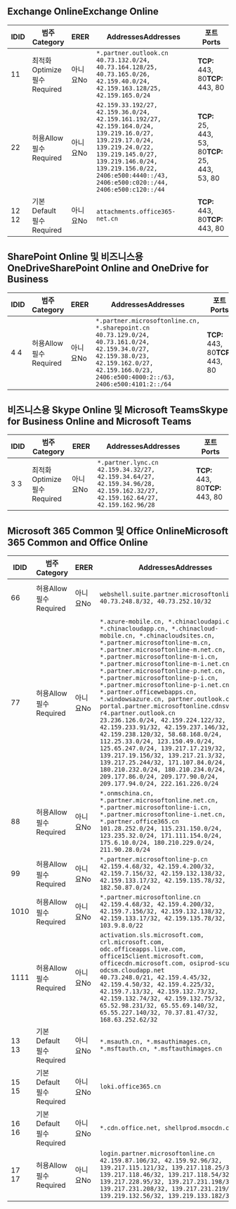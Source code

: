 <!--THIS FILE IS AUTOMATICALLY GENERATED. MANUAL CHANGES WILL BE OVERWRITTEN.-->
<!--Please contact the Office 365 Endpoints team with any questions.-->
<!--China endpoints version 2020082800-->
<!--File generated 2020-10-06 08:00:21.6106-->

## <a name="exchange-online"></a><span data-ttu-id="c2876-101">Exchange Online</span><span class="sxs-lookup"><span data-stu-id="c2876-101">Exchange Online</span></span>

<span data-ttu-id="c2876-102">ID</span><span class="sxs-lookup"><span data-stu-id="c2876-102">ID</span></span> | <span data-ttu-id="c2876-103">범주</span><span class="sxs-lookup"><span data-stu-id="c2876-103">Category</span></span> | <span data-ttu-id="c2876-104">ER</span><span class="sxs-lookup"><span data-stu-id="c2876-104">ER</span></span> | <span data-ttu-id="c2876-105">Addresses</span><span class="sxs-lookup"><span data-stu-id="c2876-105">Addresses</span></span> | <span data-ttu-id="c2876-106">포트</span><span class="sxs-lookup"><span data-stu-id="c2876-106">Ports</span></span>
-- | -------------------- | -- | ---------------------------------------------------------------------------------------------------------------------------------------------------------------------------------------------------------------------------------------------- | ------------------------
<span data-ttu-id="c2876-107">1</span><span class="sxs-lookup"><span data-stu-id="c2876-107">1</span></span> | <span data-ttu-id="c2876-108">최적화</span><span class="sxs-lookup"><span data-stu-id="c2876-108">Optimize</span></span><BR><span data-ttu-id="c2876-109">필수</span><span class="sxs-lookup"><span data-stu-id="c2876-109">Required</span></span> | <span data-ttu-id="c2876-110">아니요</span><span class="sxs-lookup"><span data-stu-id="c2876-110">No</span></span> | `*.partner.outlook.cn`<BR>`40.73.132.0/24, 40.73.164.128/25, 40.73.165.0/26, 42.159.40.0/24, 42.159.163.128/25, 42.159.165.0/24` | <span data-ttu-id="c2876-111">**TCP:** 443, 80</span><span class="sxs-lookup"><span data-stu-id="c2876-111">**TCP:** 443, 80</span></span>
<span data-ttu-id="c2876-112">2</span><span class="sxs-lookup"><span data-stu-id="c2876-112">2</span></span> | <span data-ttu-id="c2876-113">허용</span><span class="sxs-lookup"><span data-stu-id="c2876-113">Allow</span></span><BR><span data-ttu-id="c2876-114">필수</span><span class="sxs-lookup"><span data-stu-id="c2876-114">Required</span></span> | <span data-ttu-id="c2876-115">아니요</span><span class="sxs-lookup"><span data-stu-id="c2876-115">No</span></span> | `42.159.33.192/27, 42.159.36.0/24, 42.159.161.192/27, 42.159.164.0/24, 139.219.16.0/27, 139.219.17.0/24, 139.219.24.0/22, 139.219.145.0/27, 139.219.146.0/24, 139.219.156.0/22, 2406:e500:4440::/43, 2406:e500:c020::/44, 2406:e500:c120::/44` | <span data-ttu-id="c2876-116">**TCP:** 25, 443, 53, 80</span><span class="sxs-lookup"><span data-stu-id="c2876-116">**TCP:** 25, 443, 53, 80</span></span>
<span data-ttu-id="c2876-117">12 </span><span class="sxs-lookup"><span data-stu-id="c2876-117">12</span></span> | <span data-ttu-id="c2876-118">기본</span><span class="sxs-lookup"><span data-stu-id="c2876-118">Default</span></span><BR><span data-ttu-id="c2876-119">필수</span><span class="sxs-lookup"><span data-stu-id="c2876-119">Required</span></span> | <span data-ttu-id="c2876-120">아니요</span><span class="sxs-lookup"><span data-stu-id="c2876-120">No</span></span> | `attachments.office365-net.cn` | <span data-ttu-id="c2876-121">**TCP:** 443, 80</span><span class="sxs-lookup"><span data-stu-id="c2876-121">**TCP:** 443, 80</span></span>

## <a name="sharepoint-online-and-onedrive-for-business"></a><span data-ttu-id="c2876-122">SharePoint Online 및 비즈니스용 OneDrive</span><span class="sxs-lookup"><span data-stu-id="c2876-122">SharePoint Online and OneDrive for Business</span></span>

<span data-ttu-id="c2876-123">ID</span><span class="sxs-lookup"><span data-stu-id="c2876-123">ID</span></span> | <span data-ttu-id="c2876-124">범주</span><span class="sxs-lookup"><span data-stu-id="c2876-124">Category</span></span> | <span data-ttu-id="c2876-125">ER</span><span class="sxs-lookup"><span data-stu-id="c2876-125">ER</span></span> | <span data-ttu-id="c2876-126">Addresses</span><span class="sxs-lookup"><span data-stu-id="c2876-126">Addresses</span></span> | <span data-ttu-id="c2876-127">포트</span><span class="sxs-lookup"><span data-stu-id="c2876-127">Ports</span></span>
-- | ----------------- | -- | --------------------------------------------------------------------------------------------------------------------------------------------------------------------------------------------------- | ----------------
<span data-ttu-id="c2876-128">4 </span><span class="sxs-lookup"><span data-stu-id="c2876-128">4</span></span> | <span data-ttu-id="c2876-129">허용</span><span class="sxs-lookup"><span data-stu-id="c2876-129">Allow</span></span><BR><span data-ttu-id="c2876-130">필수</span><span class="sxs-lookup"><span data-stu-id="c2876-130">Required</span></span> | <span data-ttu-id="c2876-131">아니요</span><span class="sxs-lookup"><span data-stu-id="c2876-131">No</span></span> | `*.partner.microsoftonline.cn, *.sharepoint.cn`<BR>`40.73.129.0/24, 40.73.161.0/24, 42.159.34.0/27, 42.159.38.0/23, 42.159.162.0/27, 42.159.166.0/23, 2406:e500:4000:2::/63, 2406:e500:4101:2::/64` | <span data-ttu-id="c2876-132">**TCP:** 443, 80</span><span class="sxs-lookup"><span data-stu-id="c2876-132">**TCP:** 443, 80</span></span>

## <a name="skype-for-business-online-and-microsoft-teams"></a><span data-ttu-id="c2876-133">비즈니스용 Skype Online 및 Microsoft Teams</span><span class="sxs-lookup"><span data-stu-id="c2876-133">Skype for Business Online and Microsoft Teams</span></span>

<span data-ttu-id="c2876-134">ID</span><span class="sxs-lookup"><span data-stu-id="c2876-134">ID</span></span> | <span data-ttu-id="c2876-135">범주</span><span class="sxs-lookup"><span data-stu-id="c2876-135">Category</span></span> | <span data-ttu-id="c2876-136">ER</span><span class="sxs-lookup"><span data-stu-id="c2876-136">ER</span></span> | <span data-ttu-id="c2876-137">Addresses</span><span class="sxs-lookup"><span data-stu-id="c2876-137">Addresses</span></span> | <span data-ttu-id="c2876-138">포트</span><span class="sxs-lookup"><span data-stu-id="c2876-138">Ports</span></span>
-- | -------------------- | -- | -------------------------------------------------------------------------------------------------------------------------------- | ----------------
<span data-ttu-id="c2876-139">3 </span><span class="sxs-lookup"><span data-stu-id="c2876-139">3</span></span> | <span data-ttu-id="c2876-140">최적화</span><span class="sxs-lookup"><span data-stu-id="c2876-140">Optimize</span></span><BR><span data-ttu-id="c2876-141">필수</span><span class="sxs-lookup"><span data-stu-id="c2876-141">Required</span></span> | <span data-ttu-id="c2876-142">아니요</span><span class="sxs-lookup"><span data-stu-id="c2876-142">No</span></span> | `*.partner.lync.cn`<BR>`42.159.34.32/27, 42.159.34.64/27, 42.159.34.96/28, 42.159.162.32/27, 42.159.162.64/27, 42.159.162.96/28` | <span data-ttu-id="c2876-143">**TCP:** 443, 80</span><span class="sxs-lookup"><span data-stu-id="c2876-143">**TCP:** 443, 80</span></span>

## <a name="microsoft-365-common-and-office-online"></a><span data-ttu-id="c2876-144">Microsoft 365 Common 및 Office Online</span><span class="sxs-lookup"><span data-stu-id="c2876-144">Microsoft 365 Common and Office Online</span></span>

<span data-ttu-id="c2876-145">ID</span><span class="sxs-lookup"><span data-stu-id="c2876-145">ID</span></span> | <span data-ttu-id="c2876-146">범주</span><span class="sxs-lookup"><span data-stu-id="c2876-146">Category</span></span> | <span data-ttu-id="c2876-147">ER</span><span class="sxs-lookup"><span data-stu-id="c2876-147">ER</span></span> | <span data-ttu-id="c2876-148">Addresses</span><span class="sxs-lookup"><span data-stu-id="c2876-148">Addresses</span></span> | <span data-ttu-id="c2876-149">포트</span><span class="sxs-lookup"><span data-stu-id="c2876-149">Ports</span></span>
-- | ------------------- | -- | ---------------------------------------------------------------------------------------------------------------------------------------------------------------------------------------------------------------------------------------------------------------------------------------------------------------------------------------------------------------------------------------------------------------------------------------------------------------------------------------------------------------------------------------------------------------------------------------------------------------------------------------------------------------------------------------------------------------------------------------------------------------------------------------------------------------------------------------------------------------------------- | ----------------
<span data-ttu-id="c2876-150">6</span><span class="sxs-lookup"><span data-stu-id="c2876-150">6</span></span> | <span data-ttu-id="c2876-151">허용</span><span class="sxs-lookup"><span data-stu-id="c2876-151">Allow</span></span><BR><span data-ttu-id="c2876-152">필수</span><span class="sxs-lookup"><span data-stu-id="c2876-152">Required</span></span> | <span data-ttu-id="c2876-153">아니요</span><span class="sxs-lookup"><span data-stu-id="c2876-153">No</span></span> | `webshell.suite.partner.microsoftonline.cn`<BR>`40.73.248.8/32, 40.73.252.10/32` | <span data-ttu-id="c2876-154">**TCP:** 443, 80</span><span class="sxs-lookup"><span data-stu-id="c2876-154">**TCP:** 443, 80</span></span>
<span data-ttu-id="c2876-155">7</span><span class="sxs-lookup"><span data-stu-id="c2876-155">7</span></span> | <span data-ttu-id="c2876-156">허용</span><span class="sxs-lookup"><span data-stu-id="c2876-156">Allow</span></span><BR><span data-ttu-id="c2876-157">필수</span><span class="sxs-lookup"><span data-stu-id="c2876-157">Required</span></span> | <span data-ttu-id="c2876-158">아니요</span><span class="sxs-lookup"><span data-stu-id="c2876-158">No</span></span> | `*.azure-mobile.cn, *.chinacloudapi.cn, *.chinacloudapp.cn, *.chinacloud-mobile.cn, *.chinacloudsites.cn, *.partner.microsoftonline-m.cn, *.partner.microsoftonline-m.net.cn, *.partner.microsoftonline-m-i.cn, *.partner.microsoftonline-m-i.net.cn, *.partner.microsoftonline-p.net.cn, *.partner.microsoftonline-p-i.cn, *.partner.microsoftonline-p-i.net.cn, *.partner.officewebapps.cn, *.windowsazure.cn, partner.outlook.cn, portal.partner.microsoftonline.cdnsvc.com, r4.partner.outlook.cn`<BR>`23.236.126.0/24, 42.159.224.122/32, 42.159.233.91/32, 42.159.237.146/32, 42.159.238.120/32, 58.68.168.0/24, 112.25.33.0/24, 123.150.49.0/24, 125.65.247.0/24, 139.217.17.219/32, 139.217.19.156/32, 139.217.21.3/32, 139.217.25.244/32, 171.107.84.0/24, 180.210.232.0/24, 180.210.234.0/24, 209.177.86.0/24, 209.177.90.0/24, 209.177.94.0/24, 222.161.226.0/24` | <span data-ttu-id="c2876-159">**TCP:** 443, 80</span><span class="sxs-lookup"><span data-stu-id="c2876-159">**TCP:** 443, 80</span></span>
<span data-ttu-id="c2876-160">8</span><span class="sxs-lookup"><span data-stu-id="c2876-160">8</span></span> | <span data-ttu-id="c2876-161">허용</span><span class="sxs-lookup"><span data-stu-id="c2876-161">Allow</span></span><BR><span data-ttu-id="c2876-162">필수</span><span class="sxs-lookup"><span data-stu-id="c2876-162">Required</span></span> | <span data-ttu-id="c2876-163">아니요</span><span class="sxs-lookup"><span data-stu-id="c2876-163">No</span></span> | `*.onmschina.cn, *.partner.microsoftonline.net.cn, *.partner.microsoftonline-i.cn, *.partner.microsoftonline-i.net.cn, *.partner.office365.cn`<BR>`101.28.252.0/24, 115.231.150.0/24, 123.235.32.0/24, 171.111.154.0/24, 175.6.10.0/24, 180.210.229.0/24, 211.90.28.0/24` | <span data-ttu-id="c2876-164">**TCP:** 443, 80</span><span class="sxs-lookup"><span data-stu-id="c2876-164">**TCP:** 443, 80</span></span>
<span data-ttu-id="c2876-165">9</span><span class="sxs-lookup"><span data-stu-id="c2876-165">9</span></span> | <span data-ttu-id="c2876-166">허용</span><span class="sxs-lookup"><span data-stu-id="c2876-166">Allow</span></span><BR><span data-ttu-id="c2876-167">필수</span><span class="sxs-lookup"><span data-stu-id="c2876-167">Required</span></span> | <span data-ttu-id="c2876-168">아니요</span><span class="sxs-lookup"><span data-stu-id="c2876-168">No</span></span> | `*.partner.microsoftonline-p.cn`<BR>`42.159.4.68/32, 42.159.4.200/32, 42.159.7.156/32, 42.159.132.138/32, 42.159.133.17/32, 42.159.135.78/32, 182.50.87.0/24` | <span data-ttu-id="c2876-169">**TCP:** 443, 80</span><span class="sxs-lookup"><span data-stu-id="c2876-169">**TCP:** 443, 80</span></span>
<span data-ttu-id="c2876-170">10</span><span class="sxs-lookup"><span data-stu-id="c2876-170">10</span></span> | <span data-ttu-id="c2876-171">허용</span><span class="sxs-lookup"><span data-stu-id="c2876-171">Allow</span></span><BR><span data-ttu-id="c2876-172">필수</span><span class="sxs-lookup"><span data-stu-id="c2876-172">Required</span></span> | <span data-ttu-id="c2876-173">아니요</span><span class="sxs-lookup"><span data-stu-id="c2876-173">No</span></span> | `*.partner.microsoftonline.cn`<BR>`42.159.4.68/32, 42.159.4.200/32, 42.159.7.156/32, 42.159.132.138/32, 42.159.133.17/32, 42.159.135.78/32, 103.9.8.0/22` | <span data-ttu-id="c2876-174">**TCP:** 443, 80</span><span class="sxs-lookup"><span data-stu-id="c2876-174">**TCP:** 443, 80</span></span>
<span data-ttu-id="c2876-175">11</span><span class="sxs-lookup"><span data-stu-id="c2876-175">11</span></span> | <span data-ttu-id="c2876-176">허용</span><span class="sxs-lookup"><span data-stu-id="c2876-176">Allow</span></span><BR><span data-ttu-id="c2876-177">필수</span><span class="sxs-lookup"><span data-stu-id="c2876-177">Required</span></span> | <span data-ttu-id="c2876-178">아니요</span><span class="sxs-lookup"><span data-stu-id="c2876-178">No</span></span> | `activation.sls.microsoft.com, crl.microsoft.com, odc.officeapps.live.com, office15client.microsoft.com, officecdn.microsoft.com, osiprod-scus01-odcsm.cloudapp.net`<BR>`40.73.248.0/21, 42.159.4.45/32, 42.159.4.50/32, 42.159.4.225/32, 42.159.7.13/32, 42.159.132.73/32, 42.159.132.74/32, 42.159.132.75/32, 65.52.98.231/32, 65.55.69.140/32, 65.55.227.140/32, 70.37.81.47/32, 168.63.252.62/32` | <span data-ttu-id="c2876-179">**TCP:** 443, 80</span><span class="sxs-lookup"><span data-stu-id="c2876-179">**TCP:** 443, 80</span></span>
<span data-ttu-id="c2876-180">13 </span><span class="sxs-lookup"><span data-stu-id="c2876-180">13</span></span> | <span data-ttu-id="c2876-181">기본</span><span class="sxs-lookup"><span data-stu-id="c2876-181">Default</span></span><BR><span data-ttu-id="c2876-182">필수</span><span class="sxs-lookup"><span data-stu-id="c2876-182">Required</span></span> | <span data-ttu-id="c2876-183">아니요</span><span class="sxs-lookup"><span data-stu-id="c2876-183">No</span></span> | `*.msauth.cn, *.msauthimages.cn, *.msftauth.cn, *.msftauthimages.cn` | <span data-ttu-id="c2876-184">**TCP:** 443, 80</span><span class="sxs-lookup"><span data-stu-id="c2876-184">**TCP:** 443, 80</span></span>
<span data-ttu-id="c2876-185">15 </span><span class="sxs-lookup"><span data-stu-id="c2876-185">15</span></span> | <span data-ttu-id="c2876-186">기본</span><span class="sxs-lookup"><span data-stu-id="c2876-186">Default</span></span><BR><span data-ttu-id="c2876-187">필수</span><span class="sxs-lookup"><span data-stu-id="c2876-187">Required</span></span> | <span data-ttu-id="c2876-188">아니요</span><span class="sxs-lookup"><span data-stu-id="c2876-188">No</span></span> | `loki.office365.cn` | <span data-ttu-id="c2876-189">**TCP:** 443</span><span class="sxs-lookup"><span data-stu-id="c2876-189">**TCP:** 443</span></span>
<span data-ttu-id="c2876-190">16 </span><span class="sxs-lookup"><span data-stu-id="c2876-190">16</span></span> | <span data-ttu-id="c2876-191">기본</span><span class="sxs-lookup"><span data-stu-id="c2876-191">Default</span></span><BR><span data-ttu-id="c2876-192">필수</span><span class="sxs-lookup"><span data-stu-id="c2876-192">Required</span></span> | <span data-ttu-id="c2876-193">아니요</span><span class="sxs-lookup"><span data-stu-id="c2876-193">No</span></span> | `*.cdn.office.net, shellprod.msocdn.com` | <span data-ttu-id="c2876-194">**TCP:** 443</span><span class="sxs-lookup"><span data-stu-id="c2876-194">**TCP:** 443</span></span>
<span data-ttu-id="c2876-195">17 </span><span class="sxs-lookup"><span data-stu-id="c2876-195">17</span></span> | <span data-ttu-id="c2876-196">허용</span><span class="sxs-lookup"><span data-stu-id="c2876-196">Allow</span></span><BR><span data-ttu-id="c2876-197">필수</span><span class="sxs-lookup"><span data-stu-id="c2876-197">Required</span></span> | <span data-ttu-id="c2876-198">아니요</span><span class="sxs-lookup"><span data-stu-id="c2876-198">No</span></span> | `login.partner.microsoftonline.cn`<BR>`42.159.87.106/32, 42.159.92.96/32, 139.217.115.121/32, 139.217.118.25/32, 139.217.118.46/32, 139.217.118.54/32, 139.217.228.95/32, 139.217.231.198/32, 139.217.231.208/32, 139.217.231.219/32, 139.219.132.56/32, 139.219.133.182/32` | <span data-ttu-id="c2876-199">**TCP:** 443, 80</span><span class="sxs-lookup"><span data-stu-id="c2876-199">**TCP:** 443, 80</span></span>
